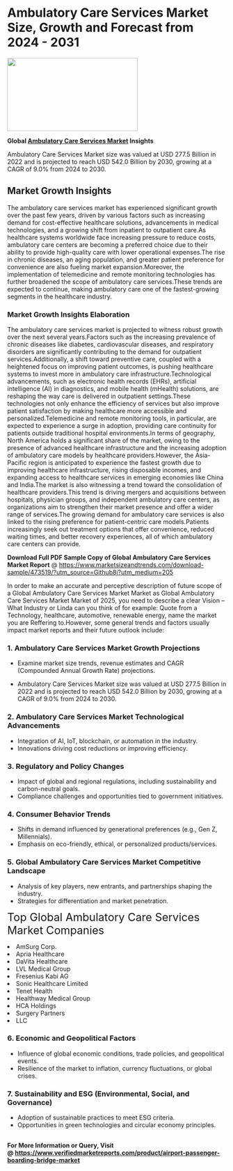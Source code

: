 <H1>Ambulatory Care Services Market Size, Growth and Forecast from 2024 - 2031</H1><img class="aligncenter size-medium wp-image-584254" src="https://thirdeyenews.in/wp-content/uploads/2024/09/Global-Market-Research-300x168.jpeg" alt="" width="300" height="168" /><p><strong>Global&nbsp;<a href="https://www.marketsizeandtrends.com/download-sample/473519/?utm_source=Github8j?utm_medium=205">Ambulatory Care Services Market</a> Insights</strong></p><p>Ambulatory Care Services Market size was valued at USD 277.5 Billion in 2022 and is projected to reach USD 542.0 Billion by 2030, growing at a CAGR of 9.0% from 2024 to 2030.</p><p><h2>Market Growth Insights</h2> The ambulatory care services market has experienced significant growth over the past few years, driven by various factors such as increasing demand for cost-effective healthcare solutions, advancements in medical technologies, and a growing shift from inpatient to outpatient care.As healthcare systems worldwide face increasing pressure to reduce costs, ambulatory care centers are becoming a preferred choice due to their ability to provide high-quality care with lower operational expenses.The rise in chronic diseases, an aging population, and greater patient preference for convenience are also fueling market expansion.Moreover, the implementation of telemedicine and remote monitoring technologies has further broadened the scope of ambulatory care services.These trends are expected to continue, making ambulatory care one of the fastest-growing segments in the healthcare industry.<h3>Market Growth Insights Elaboration</h3> The ambulatory care services market is projected to witness robust growth over the next several years.Factors such as the increasing prevalence of chronic diseases like diabetes, cardiovascular diseases, and respiratory disorders are significantly contributing to the demand for outpatient services.Additionally, a shift toward preventive care, coupled with a heightened focus on improving patient outcomes, is pushing healthcare systems to invest more in ambulatory care infrastructure.Technological advancements, such as electronic health records (EHRs), artificial intelligence (AI) in diagnostics, and mobile health (mHealth) solutions, are reshaping the way care is delivered in outpatient settings.These technologies not only enhance the efficiency of services but also improve patient satisfaction by making healthcare more accessible and personalized.Telemedicine and remote monitoring tools, in particular, are expected to experience a surge in adoption, providing care continuity for patients outside traditional hospital environments.In terms of geography, North America holds a significant share of the market, owing to the presence of advanced healthcare infrastructure and the increasing adoption of ambulatory care models by healthcare providers.However, the Asia-Pacific region is anticipated to experience the fastest growth due to improving healthcare infrastructure, rising disposable incomes, and expanding access to healthcare services in emerging economies like China and India.The market is also witnessing a trend toward the consolidation of healthcare providers.This trend is driving mergers and acquisitions between hospitals, physician groups, and independent ambulatory care centers, as organizations aim to strengthen their market presence and offer a wider range of services.The growing demand for ambulatory care services is also linked to the rising preference for patient-centric care models.Patients increasingly seek out treatment options that offer convenience, reduced waiting times, and better recovery experiences, all of which ambulatory care centers can provide.<p><span class=""><strong>Download Full PDF Sample Copy of Global Ambulatory Care Services Market Report</strong> @ <a href="https://www.marketsizeandtrends.com/download-sample/473519/?utm_source=Github8j?utm_medium=205" target="_blank">https://www.marketsizeandtrends.com/download-sample/473519/?utm_source=Github8j?utm_medium=205</a></span></p><p>In order to make an accurate and perceptive description of future scope of a Global&nbsp;Ambulatory Care Services Market Market as Global&nbsp;Ambulatory Care Services Market Market of 2025, you need to describe a clear Vision &ndash; What Industry or Linda can you think of for example: Quote from a Technology, healthcare, automotive, renewable energy, name the market you are Reffering to.However, some general trends and factors usually impact market reports and their future outlook include:</p><h3>1.&nbsp;<strong>Ambulatory Care Services Market Growth Projections</strong></h3><ul><li>Examine market size trends, revenue estimates and CAGR (Compounded Annual Growth Rate) projections.</li><li><p>Ambulatory Care Services Market size was valued at USD 277.5 Billion in 2022 and is projected to reach USD 542.0 Billion by 2030, growing at a CAGR of 9.0% from 2024 to 2030.</p></li></ul><h3>2.&nbsp;<strong>Ambulatory Care Services Market Technological Advancements</strong></h3><ul><li>Integration of AI, IoT, blockchain, or automation in the industry.</li><li>Innovations driving cost reductions or improving efficiency.</li></ul><h3>3.&nbsp;<strong>Regulatory and Policy Changes</strong></h3><ul><li>Impact of global and regional regulations, including sustainability and carbon-neutral goals.</li><li>Compliance challenges and opportunities tied to government initiatives.</li></ul><h3>4.&nbsp;<strong>Consumer Behavior Trends</strong></h3><ul><li>Shifts in demand influenced by generational preferences (e.g., Gen Z, Millennials).</li><li>Emphasis on eco-friendly, ethical, or personalized products/services.</li></ul><h3>5.&nbsp;<strong>Global Ambulatory Care Services Market Competitive Landscape</strong></h3><ul><li>Analysis of key players, new entrants, and partnerships shaping the industry.</li><li>Strategies for differentiation and market penetration.</li></ul><p data-pm-slice="1 1 []"><span style="color: inherit; font-family: inherit; font-size: 25px;">Top Global Ambulatory Care Services Market Companies</span></p><div class="" data-test-id=""><p><li>AmSurg Corp.</li><li> Apria Healthcare</li><li> DaVita Healthcare</li><li> LVL Medical Group</li><li> Fresenius Kabi AG</li><li> Sonic Healthcare Limited</li><li> Tenet Health</li><li> Healthway Medical Group</li><li> HCA Holdings</li><li> Surgery Partners</li><li> LLC</li></p></div><h3>6.&nbsp;<strong>Economic and Geopolitical Factors</strong></h3><ul><li>Influence of global economic conditions, trade policies, and geopolitical events.</li><li>Resilience of the market to inflation, currency fluctuations, or global crises.</li></ul><h3>7.&nbsp;<strong>Sustainability and ESG (Environmental, Social, and Governance)</strong></h3><ul><li>Adoption of sustainable practices to meet ESG criteria.</li><li>Opportunities in green technologies and circular economy principles.</li></ul><h2><strong style="font-size: 14px;">For More Information or Query, Visit @&nbsp;</strong><a style="background-color: #ffffff; font-size: 14px;" href="https://www.marketsizeandtrends.com/report/ambulatory-care-services-market/" target="_blank">https://www.verifiedmarketreports.com/product/airport-passenger-boarding-bridge-market</a></h2>